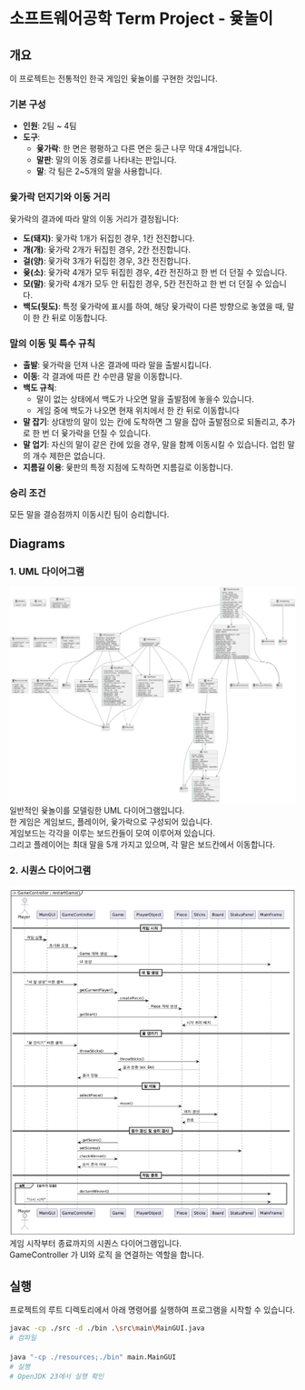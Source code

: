 # 소프트웨어공학 Term Project - 윷놀이

## 개요
이 프로젝트는 전통적인 한국 게임인 윷놀이를 구현한 것입니다.

### 기본 구성

- **인원**: 2팀 ~ 4팀
- **도구**:
    - **윷가락**: 한 면은 평평하고 다른 면은 둥근 나무 막대 4개입니다. 
    - **말판**: 말의 이동 경로를 나타내는 판입니다. 
    - **말**: 각 팀은 2~5개의 말을 사용합니다. 

### 윷가락 던지기와 이동 거리

윷가락의 결과에 따라 말의 이동 거리가 결정됩니다:

- **도(돼지)**: 윷가락 1개가 뒤집힌 경우, 1칸 전진합니다. 
- **개(개)**: 윷가락 2개가 뒤집힌 경우, 2칸 전진합니다.
- **걸(양)**: 윷가락 3개가 뒤집힌 경우, 3칸 전진합니다.
- **윷(소)**: 윷가락 4개가 모두 뒤집힌 경우, 4칸 전진하고 한 번 더 던질 수 있습니다.
- **모(말)**: 윷가락 4개가 모두 안 뒤집힌 경우, 5칸 전진하고 한 번 더 던질 수 있습니다. 
- **백도(뒷도)**: 특정 윷가락에 표시를 하여, 해당 윷가락이 다른 방향으로 놓였을 때, 말이 한 칸 뒤로 이동합니다.  

### 말의 이동 및 특수 규칙

- **출발**: 윷가락을 던져 나온 결과에 따라 말을 출발시킵니다. 
- **이동**: 각 결과에 따른 칸 수만큼 말을 이동합니다. 
- **백도 규칙**:
    - 말이 없는 상태에서 백도가 나오면 말을 출발점에 놓을수 있습니다. 
    - 게임 중에 백도가 나오면 현재 위치에서 한 칸 뒤로 이동합니다
- **말 잡기**: 상대방의 말이 있는 칸에 도착하면 그 말을 잡아 출발점으로 되돌리고, 추가로 한 번 더 윷가락을 던질 수 있습니다.
- **말 업기**: 자신의 말이 같은 칸에 있을 경우, 말을 함께 이동시킬 수 있습니다. 업힌 말의 개수 제한은 없습니다. 
- **지름길 이용**: 윷판의 특정 지점에 도착하면 지름길로 이동합니다.

### 승리 조건

모든 말을 결승점까지 이동시킨 팀이 승리합니다. 

## Diagrams
### 1. UML 다이어그램
![UML Diagram](UMLDiagram.png)    
일반적인 윷놀이를 모델링한 UML 다이어그램입니다.     
한 게임은 게임보드, 플레이어, 윷가락으로 구성되어 있습니다.    
게임보드는 각각을 이루는 보드칸들이 모여 이루어져 있습니다.    
그리고 플레이어는 최대 말을 5개 가지고 있으며, 각 말은 보드칸에서 이동합니다.   

### 2. 시퀀스 다이어그램
![Sequence Diagram](SEQDiagram.png)
게임 시작부터 종료까지의 시퀀스 다이어그램입니다.   
GameController 가 UI와 로직 을 연결하는 역할을 합니다.

## 실행
프로젝트의 루트 디렉토리에서 아래 명령어를 실행하여 프로그램을 시작할 수 있습니다. 
```bash
javac -cp ./src -d ./bin .\src\main\MainGUI.java
# 컴파일

java "-cp ./resources;./bin" main.MainGUI
# 실행
# OpenJDK 23에서 실행 확인
```